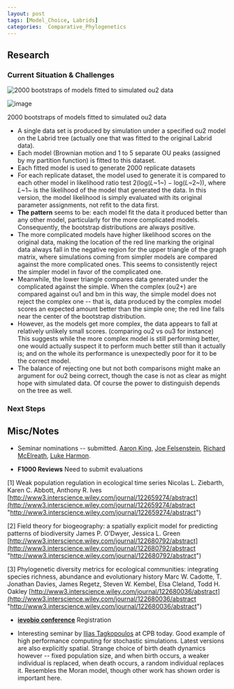 ```yaml
---
layout: post
tags: [Model_Choice, Labrids]
categories:  Comparative_Phylogenetics
---
```






 





Research
--------

### Current Situation & Challenges

![2000 bootstraps of models fitted to simulated ou2
data](http://openwetware.org/images/thumb/2/22/Simulated_LR.png/200px-Simulated_LR.png)

![image](/skins/common/images/magnify-clip.png)

2000 bootstraps of models fitted to simulated ou2 data

-   A single data set is produced by simulation under a specified ou2
    model on the Labrid tree (actually one that was fitted to the
    original Labrid data).
-   Each model (Brownian motion and 1 to 5 separate OU peaks (assigned
    by my partition function) is fitted to this dataset.
-   Each fitted model is used to generate 2000 replicate datasets
-   For each replicate dataset, the model used to generate it is
    compared to each other model in likelihood ratio test 2(log(*L*~1~)
    − log(*L*~2~)), where *L*~1~ is the likelihood of the model that
    generated the data. In this version, the model likelihood is simply
    evaluated with its original parameter assignments, not refit to the
    data first.
-   **The pattern** seems to be: each model fit the data it produced
    better than any other model, particularly for the more complicated
    models. Consequently, the bootstrap distributions are always
    positive.
-   The more complicated models have higher likelihood scores on the
    original data, making the location of the red line marking the
    original data always fall in the negative region for the upper
    triangle of the graph matrix, where simulations coming from simpler
    models are compared against the more complicated ones. This seems to
    consistently reject the simpler model in favor of the complicated
    one.
-   Meanwhile, the lower triangle compares data generated under the
    complicated against the simple. When the complex (ou2+) are compared
    against ou1 and bm in this way, the simple model does not reject the
    complex one -- that is, data produced by the complex model scores an
    expected amount better than the simple one; the red line falls near
    the center of the bootstrap distribution.
-   However, as the models get more complex, the data appears to fall at
    relatively unlikely small scores. (comparing ou2 vs ou3 for
    instance) This suggests while the more complex model is still
    performing better, one would actually suspect it to perform much
    better still than it actually is; and on the whole its performance
    is unexpectedly poor for it to be the correct model.
-   The balance of rejecting one but not both comparisons might make an
    argument for ou2 being correct, though the case is not as clear as
    might hope with simulated data. Of course the power to distinguish
    depends on the tree as well.

### Next Steps

Misc/Notes
----------

-   Seminar nominations -- submitted. [Aaron
    King](http://kinglab.eeb.lsa.umich.edu/ "http://kinglab.eeb.lsa.umich.edu/"),
    [Joe
    Felsenstein](http://evolution.genetics.washington.edu/ "http://evolution.genetics.washington.edu/"),
    [Richard McElreath](http://xcelab.net/rm/ "http://xcelab.net/rm/"),
    [Luke
    Harmon](http://www.webpages.uidaho.edu/~lukeh/index.html "http://www.webpages.uidaho.edu/~lukeh/index.html").

-   **F1000 Reviews** Need to submit evaluations

[1] Weak population regulation in ecological time series Nicolas L.
Ziebarth, Karen C. Abbott, Anthony R. Ives
[http://www3.interscience.wiley.com/journal/122659274/abstract](http://www3.interscience.wiley.com/journal/122659274/abstract "http://www3.interscience.wiley.com/journal/122659274/abstract")

[2] Field theory for biogeography: a spatially explicit model for
predicting patterns of biodiversity James P. O'Dwyer, Jessica L. Green
[http://www3.interscience.wiley.com/journal/122680792/abstract](http://www3.interscience.wiley.com/journal/122680792/abstract "http://www3.interscience.wiley.com/journal/122680792/abstract")

[3] Phylogenetic diversity metrics for ecological communities:
integrating species richness, abundance and evolutionary history Marc W.
Cadotte, T. Jonathan Davies, James Regetz, Steven W. Kembel, Elsa
Cleland, Todd H. Oakley
[http://www3.interscience.wiley.com/journal/122680036/abstract](http://www3.interscience.wiley.com/journal/122680036/abstract "http://www3.interscience.wiley.com/journal/122680036/abstract")

-   **[ievobio conference](http://ievobio.org/ "http://ievobio.org/")**
    Registration

-   Interesting seminar by [Ilias
    Tagkopoulos](http://www.cs.ucdavis.edu/people/faculty/tagkopoulos.html "http://www.cs.ucdavis.edu/people/faculty/tagkopoulos.html")
    at CPB today. Good example of high performance computing for
    stochastic simulations. Latest versions are also explicitly spatial.
    Strange choice of birth death dynamics however -- fixed population
    size, and when birth occurs, a weaker individual is replaced, when
    death occurs, a random individual replaces it. Resembles the Moran
    model, though other work has shown order is important here.

